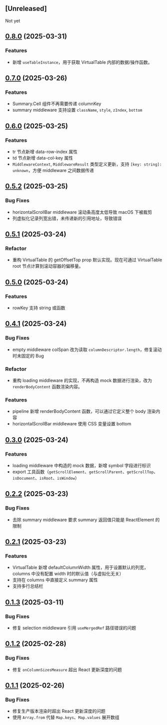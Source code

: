 ## [Unreleased]

Not yet

## [0.8.0](https://github.com/Y-Hui/virtualize/compare/v0.7.0...v0.8.0) (2025-03-31)
### Features
- 新增 `useTableInstance`，用于获取 VirtualTable 内部的数据/操作函数。

## [0.7.0](https://github.com/Y-Hui/virtualize/compare/v0.6.0...v0.7.0) (2025-03-26)
### Features
- Summary.Cell 组件不再需要传递 columnKey
- summary middleware 支持设置 `className`, `style`, `zIndex`, `bottom`

## [0.6.0](https://github.com/Y-Hui/virtualize/compare/v0.5.2...v0.6.0) (2025-03-25)
### Features
- tr 节点新增 data-row-index 属性
- td 节点新增 data-col-key 属性
- `MiddlewareContext`, `MiddlewareResult` 类型定义更新，支持 `[key: string]: unknown`，方便 middleware 之间数据传递

## [0.5.2](https://github.com/Y-Hui/virtualize/compare/v0.5.1...v0.5.2) (2025-03-25)
### Bug Fixes
- horizontalScrollBar middleware 滚动条高度太低导致 macOS 下被裁剪
- 列虚拟化记录列宽出错，未传递新的引用地址，导致错误

## [0.5.1](https://github.com/Y-Hui/virtualize/compare/v0.5.0...v0.5.1) (2025-03-24)
### Refactor
- 重构 VirtualTable 的 getOffsetTop prop 默认实现。现在可通过 VirtualTable root 节点计算到滚动容器的偏移量。

## [0.5.0](https://github.com/Y-Hui/virtualize/compare/v0.4.1...v0.5.0) (2025-03-24)
### Features
- rowKey 支持 string 或函数

## [0.4.1](https://github.com/Y-Hui/virtualize/compare/v0.3.0...v0.4.1) (2025-03-24)
### Bug Fixes
- empty middleware colSpan 改为读取 `columnDescriptor.length`，修复滚动时未固定的 Bug

### Refactor
- 重构 loading middleware 的实现，不再构造 mock 数据进行渲染，改为 `renderBodyContent` 函数渲染内容。

### Features
- pipeline 新增 renderBodyContent 函数，可以通过它定义整个 body 渲染内容
- horizontalScrollBar middleware 使用 CSS 变量设置 bottom

## [0.3.0](https://github.com/Y-Hui/virtualize/compare/v0.2.2...v0.3.0) (2025-03-24)
### Features
- loading middleware 中构造的 mock 数据，新增 symbol 字段进行标识
- export 工具函数（`getScrollElement`、`getScrollParent`、`getScrollTop`、`isDocument`、`isRoot`、`isWindow`）

## [0.2.2](https://github.com/Y-Hui/virtualize/compare/v0.2.1...v0.2.2) (2025-03-23)
### Bug Fixes
- 去除 summary middleware 要求 summary 返回值只能是 ReactElement 的限制

## [0.2.1](https://github.com/Y-Hui/virtualize/compare/v0.1.3...v0.2.1) (2025-03-23)
### Features
- VirtualTable 新增 defaultColumnWidth 属性，用于设置默认的列宽，columns 中没有配置 width 时的默认值（与虚拟化无关）
- 支持在 columns 中直接定义 summary 属性
- 支持多行总结栏

## [0.1.3](https://github.com/Y-Hui/virtualize/compare/v0.1.2...v0.1.3) (2025-03-11)
### Bug Fixes
- 修复 selection middleware 引用 `useMergedRef` 路径错误的问题

## [0.1.2](https://github.com/Y-Hui/virtualize/compare/v0.1.1...v0.1.2) (2025-02-28)
### Bug Fixes
- 修复 `onColumnSizesMeasure` 超出 React 更新深度的问题

## [0.1.1](https://github.com/Y-Hui/virtualize/compare/v0.1.0...v0.1.1) (2025-02-26)
### Bug Fixes
- 修复生产版本渲染时超出 React 更新深度的问题
- 使用 `Array.from` 代替 `Map.keys`、`Map.values` 展开数组
